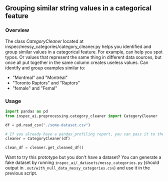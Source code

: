 ## Grouping similar string values in a categorical feature

### Overview

The class *CategoryCleaner* located at inspec/messy_categories/category_cleaner.py helps you identified and group similar values in a categorical feature.
For example, can help you spot typos.
Or values that represent the same thing in different data sources, but once all put together in the same column creates useless values.
Can identify and group examples similar to:
- "Montreal" and "Montréal"
- "Toronto Raptors" and "Raptors"
- "female" and "Femal"

### Usage

```python
import pandas as pd
from inspec_ai.preprocessing.category_cleaner import CategoryCleaner

df = pd.read_csv("./some-dataset.csv")

# If you already have a pandas_profiling report, you can pass it to the cleaner to accelerate execution
cleaner = CategoryCleaner(df)

clean_df = cleaner.get_cleaned_df()
```

Want to try this prototype but you don't have a dataset? You can generate a fake dataset by running `inspec_ai/_datasets/messy_categories.py` (should output in `.out/with_null_data_messy_categories.csv`) and use it in the previous script.